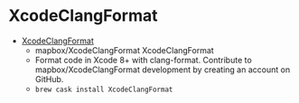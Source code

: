 # XcodeClangFormat
- [XcodeClangFormat](https://github.com/mapbox/XcodeClangFormat)
  -  mapbox/XcodeClangFormat XcodeClangFormat
  - Format code in Xcode 8+ with clang-format. Contribute to mapbox/XcodeClangFormat development by creating an account on GitHub.
  - `brew cask install XcodeClangFormat`
